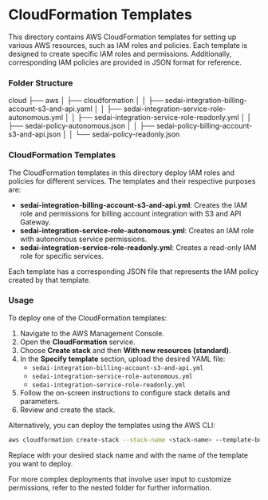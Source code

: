 # CloudFormation Templates

This directory contains AWS CloudFormation templates for setting up various AWS resources, such as IAM roles and policies. Each template is designed to create specific IAM roles and permissions. Additionally, corresponding IAM policies are provided in JSON format for reference.

### Folder Structure
cloud
├── aws
│   ├── cloudformation
│   │   ├── sedai-integration-billing-account-s3-and-api.yaml
│   │   ├── sedai-integration-service-role-autonomous.yml
│   │   ├── sedai-integration-service-role-readonly.yml
│   │   ├── sedai-policy-autonomous.json
│   │   ├── sedai-policy-billing-account-s3-and-api.json
│   │   └── sedai-policy-readonly.json

### CloudFormation Templates

The CloudFormation templates in this directory deploy IAM roles and policies for different services. The templates and their respective purposes are:

- **sedai-integration-billing-account-s3-and-api.yml**: Creates the IAM role and permissions for billing account integration with S3 and API Gateway.
- **sedai-integration-service-role-autonomous.yml**: Creates an IAM role with autonomous service permissions.
- **sedai-integration-service-role-readonly.yml**: Creates a read-only IAM role for specific services.

Each template has a corresponding JSON file that represents the IAM policy created by that template.

### Usage

To deploy one of the CloudFormation templates:

1. Navigate to the AWS Management Console.
2. Open the **CloudFormation** service.
3. Choose **Create stack** and then **With new resources (standard)**.
4. In the **Specify template** section, upload the desired YAML file:
   - `sedai-integration-billing-account-s3-and-api.yml`
   - `sedai-integration-service-role-autonomous.yml`
   - `sedai-integration-service-role-readonly.yml`
5. Follow the on-screen instructions to configure stack details and parameters.
6. Review and create the stack.

Alternatively, you can deploy the templates using the AWS CLI:

```bash
aws cloudformation create-stack --stack-name <stack-name> --template-body file://<template-file>.yml
```

Replace <stack-name> with your desired stack name and <template-file> with the name of the template you want to deploy.

For more complex deployments that involve user input to customize permissions, refer to the nested folder for further information.